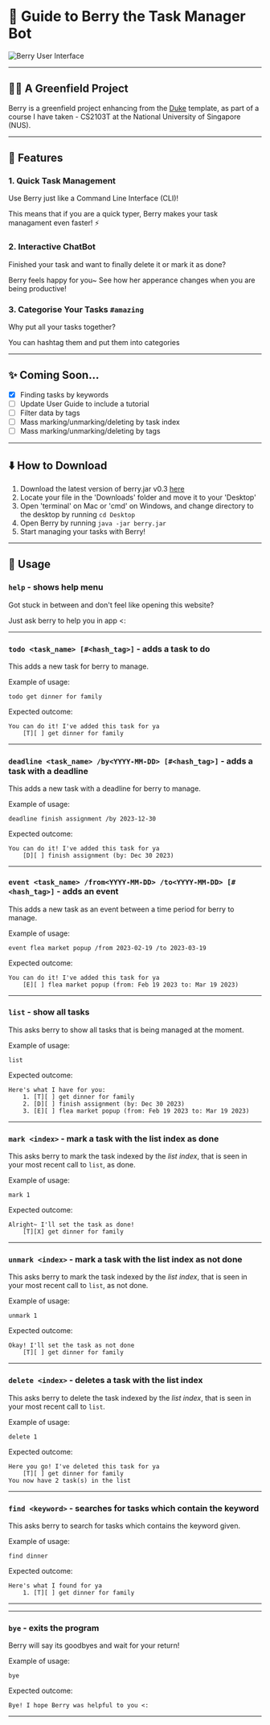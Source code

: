 # 📖 Guide to Berry the Task Manager Bot

<img src="Ui.png" alt="Berry User Interface" align="center" max-width="50%" max-height="50%"/>

---

## 🫅🏻 A Greenfield Project

Berry is a greenfield project enhancing from the [Duke](https://github.com/nus-cs2103-AY2223S2/ip) template, as part
of a course I have taken - CS2103T at the National University of Singapore (NUS).

---

## 🍒 Features

### 1. Quick Task Management

<p> Use Berry just like a Command Line Interface (CLI)! </p>
<p> This means that if you are a quick typer, Berry makes your task managament even faster! ⚡️ </p>

### 2. Interactive ChatBot

<p> Finished your task and want to finally delete it or mark it as done?</p>

<p> Berry feels happy for you~ See how her apperance changes when you are being productive!</p>

### 3. Categorise Your Tasks `#amazing`

<p> Why put all your tasks together? </p>
You can hashtag them and put them into categories

---

## ✨ Coming Soon...
- [x] Finding tasks by keywords
- [ ] Update User Guide to include a tutorial
- [ ] Filter data by tags
- [ ] Mass marking/unmarking/deleting by task index
- [ ] Mass marking/unmarking/deleting by tags

---

## ⬇️ How to Download
1. Download the latest version of berry.jar v0.3 [here](https://github.com/IsabelChong/ip/releases/download/v0.3/berry.jar)
2. Locate your file in the 'Downloads' folder and move it to your 'Desktop'
3. Open 'terminal' on Mac or 'cmd' on Windows, and change directory to the desktop by running `cd Desktop`
4. Open Berry by running `java -jar berry.jar`
5. Start managing your tasks with Berry!

---

## 📕 Usage

### `help` - shows help menu

Got stuck in between and don't feel like opening this website?

Just ask berry to help you in app <:


---

### `todo <task_name> [#<hash_tag>]` - adds a task to do 

This adds a new task for berry to manage.

Example of usage: 

`todo get dinner for family`

Expected outcome:


```
You can do it! I've added this task for ya
    [T][ ] get dinner for family
```

---

### `deadline <task_name> /by<YYYY-MM-DD> [#<hash_tag>]` - adds a task with a deadline

This adds a new task with a deadline for berry to manage.

Example of usage:

`deadline finish assignment /by 2023-12-30`

Expected outcome:


```
You can do it! I've added this task for ya
    [D][ ] finish assignment (by: Dec 30 2023)
```

---

### `event <task_name> /from<YYYY-MM-DD> /to<YYYY-MM-DD> [#<hash_tag>]` - adds an event

This adds a new task as an event between a time period for berry to manage.

Example of usage:

`event flea market popup /from 2023-02-19 /to 2023-03-19`

Expected outcome:


```
You can do it! I've added this task for ya
    [E][ ] flea market popup (from: Feb 19 2023 to: Mar 19 2023)
```

---

### `list` - show all tasks

This asks berry to show all tasks that is being managed at the moment.

Example of usage:

`list`

Expected outcome:


```
Here's what I have for you:
    1. [T][ ] get dinner for family
    2. [D][ ] finish assignment (by: Dec 30 2023)
    3. [E][ ] flea market popup (from: Feb 19 2023 to: Mar 19 2023) 
```

---
### `mark <index>` - mark a task with the list index as done

This asks berry to mark the task indexed by the _list index_, that is seen in your most recent call to `list`, as done.

Example of usage:

`mark 1`

Expected outcome:


```
Alright~ I'll set the task as done!
    [T][X] get dinner for family
```

---
### `unmark <index>` - mark a task with the list index as not done

This asks berry to mark the task indexed by the _list index_, that is seen in your most recent call to `list`, as not done.

Example of usage:

`unmark 1`

Expected outcome:


```
Okay! I'll set the task as not done
    [T][ ] get dinner for family
```

---

### `delete <index>` - deletes a task with the list index

This asks berry to delete the task indexed by the _list index_, that is seen in your most recent call to `list`.

Example of usage:

`delete 1`

Expected outcome:

```
Here you go! I've deleted this task for ya
    [T][ ] get dinner for family
You now have 2 task(s) in the list
```

---
### `find <keyword>` - searches for tasks which contain the keyword

This asks berry to search for tasks which contains the keyword given.

Example of usage:

`find dinner`

Expected outcome:


```
Here's what I found for ya
    1. [T][ ] get dinner for family
```

---

---
### `bye` - exits the program

Berry will say its goodbyes and wait for your return!

Example of usage:

`bye`

Expected outcome:


```
Bye! I hope Berry was helpful to you <:
```

---



